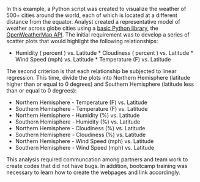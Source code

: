 In this example,  a Python script was created to visualize the weather of 500+ cities around the world, each of which is located at a different distance from the equator. Analyst created a representative model of weather across globe cities using a [basic Python library](https://pypi.python.org/pypi/citipy), the [OpenWeatherMap API](https://openweathermap.org/api).
The initial requirement was to develop a series of scatter plots that would highlight the following relationships:

* Humidity ( percent ) vs. Latitude * Cloudiness ( percent ) vs. Latitude * Wind Speed (mph) vs. Latitude * Temperature (F) vs. Latitude

The second criterion is that each relationship be subjected to linear regression. This time, divide the plots into Northern Hemisphere (latitude higher than or equal to 0 degrees) and Southern Hemisphere (latitude less than or equal to 0 degrees):


* Northern Hemisphere - Temperature (F) vs. Latitude
* Southern Hemisphere - Temperature (F) vs. Latitude
* Northern Hemisphere - Humidity (%) vs. Latitude
* Southern Hemisphere - Humidity (%) vs. Latitude
* Northern Hemisphere - Cloudiness (%) vs. Latitude
* Southern Hemisphere - Cloudiness (%) vs. Latitude
* Northern Hemisphere - Wind Speed (mph) vs. Latitude
* Southern Hemisphere - Wind Speed (mph) vs. Latitude



This analysis required communcation among partners and team work to create codes that did not have bugs. In addition, bootcamp training was necessary to learn how to create the webpages and link accordingly. 
